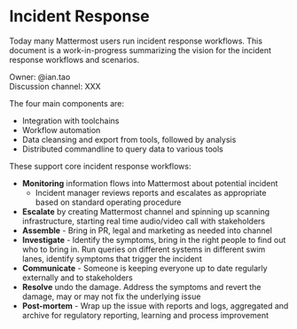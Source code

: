 # Incident Response

Today many Mattermost users run incident response workflows. This document is a work-in-progress summarizing the vision for the incident response workflows and scenarios. 

Owner: @ian.tao   
Discussion channel: XXX

The four main components are: 

* Integration with toolchains
* Workflow automation 
* Data cleansing and export from tools, followed by analysis 
* Distributed commandline to query data to various tools

These support core incident response workflows: 

* **Monitoring** information flows into Mattermost about potential incident
  * Incident manager reviews reports and escalates as appropriate based on standard operating procedure
* **Escalate** by creating Mattermost channel and spinning up scanning infrastructure, starting real time audio/video call with stakeholders
* **Assemble** - Bring in PR, legal and marketing as needed into channel
* **Investigate** - Identify the symptoms, bring in the right people to find out who to bring in. Run queries on different systems in different swim lanes, identify symptoms that trigger the incident
* **Communicate** - Someone is keeping everyone up to date regularly externally and to stakeholders 
* **Resolve** undo the damage. Address the symptoms and revert the damage, may or may not fix the underlying issue
* **Post-mortem** - Wrap up the issue with reports and logs, aggregated and archive for regulatory reporting, learning and process improvement





